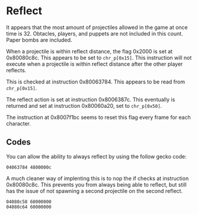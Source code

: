 # Reflect

It appears that the most amount of projectiles allowed in the game at once time is 32. Obtacles, players, and puppets are not included in this count. Paper bombs are included.

When a projectile is within reflect distance, the flag 0x2000 is set at 0x80080c8c. This appears to be set to `chr_p[0x15]`. This instruction will not execute when a projectile is within reflect distance after the other player reflects.

This is checked at instruction 0x80063784. This appears to be read from `chr_p[0x15]`.

The reflect action is set at instruction 0x8006387c. This eventually is returned and set at instruction 0x80060a20, set to `chr_p[0x50]`.

The instruction at 0x8007f1bc seems to reset this flag every frame for each character.

## Codes

You can allow the ability to always reflect by using the follow gecko code:

```gecko
04063784 4800000c
```

A much cleaner way of implenting this is to nop the if checks at instruction 0x80080c8c. This prevents you from always being able to reflect, but still has the issue of not spawning a second projectile on the second reflect.

```gecko
04080c58 60000000
04080c64 60000000
```
